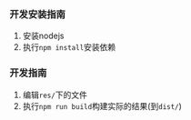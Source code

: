 ### 开发安装指南

1. 安装nodejs
2. 执行`npm install`安装依赖

### 开发指南

1. 编辑`res/`下的文件
2. 执行`npm run build`构建实际的结果(到`dist/`)
